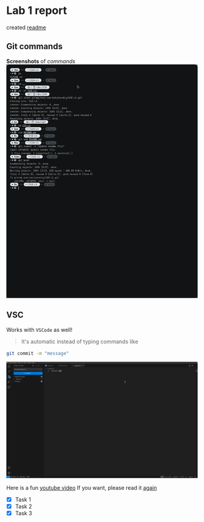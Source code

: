 # Lab 1 report

created [readme](./README.md)

## Git commands

**Screenshots** of _commands_
![image](./screenshots/110-L1-commands.png)

## VSC

Works with `VSCode` as well!

> It's automatic instead of typing commands like

```bash
git commit -m "message"
```

![image](./screenshots/110-L1-VSC.png)

Here is a fun [youtube video](https://www.youtube.com/watch?v=ModPthWa4iA)
If you want, please read it [again](##Git%20commands)

- [x] Task 1
- [x] Task 2
- [x] Task 3
